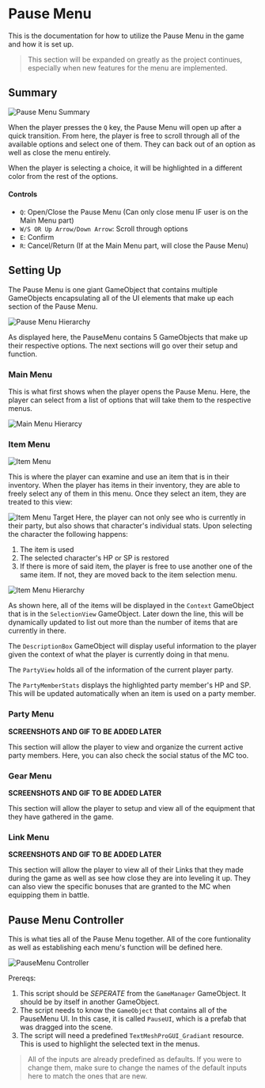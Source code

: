 # Pause Menu

This is the documentation for how to utilize the Pause Menu in the game and how it is set up.

> This section will be expanded on greatly as the project continues, especially when new features for the menu are implemented.

## Summary
![Pause Menu Summary](images/PauseMenu_Demo.gif)

When the player presses the `Q` key, the Pause Menu will open up after a quick transition. From here, the player is free to scroll through all of the available options and select one of them. They can back out of an option as well as close the menu entirely.

When the player is selecting a choice, it will be highlighted in a different color from the rest of the options.

#### Controls
- `Q`: Open/Close the Pause Menu (Can only close menu IF user is on the Main Menu part)
- `W/S OR Up Arrow/Down Arrow`: Scroll through options
- `E`: Confirm
- `R`: Cancel/Return (If at the Main Menu part, will close the Pause Menu)

## Setting Up
The Pause Menu is one giant GameObject that contains multiple GameObjects encapsulating all of the UI elements that make up each section of the Pause Menu.

![Pause Menu Hierarchy](images/PauseMenu_Hierarchy.png)

As displayed here, the PauseMenu contains 5 GameObjects that make up their respective options. The next sections will go over their setup and function.

### Main Menu
This is what first shows when the player opens the Pause Menu. Here, the player can select from a list of options that will take them to the respective menus.

![Main Menu Hierarcy](images/MeinMenu_Hierarchy.png)

### Item Menu
![Item Menu](images/ItemMenu_Main.png)

This is where the player can examine and use an item that is in their inventory. When the player has items in their inventory, they are able to freely select any of them in this menu. Once they select an item, they are treated to this view:

![Item Menu Target](images/ItemMenu_Sub.png)
Here, the player can not only see who is currently in their party, but also shows that character's individual stats. Upon selecting the character the following happens:
1. The item is used
2. The selected character's HP or SP is restored
3. If there is more of said item, the player is free to use another one of the same item. If not, they are moved back to the item selection menu.

![Item Menu Hierarchy](images/ItemMenu_Hierarchy.png)

As shown here, all of the items will be displayed in the `Context` GameObject that is in the `SelectionView` GameObject. Later down the line, this will be dynamically updated to list out more than the number of items that are currently in there.

The `DescriptionBox` GameObject will display useful information to the player given the context of what the player is currently doing in that menu.

The `PartyView` holds all of the information of the current player party.

The `PartyMemberStats` displays the highlighted party member's HP and SP. This will be updated automatically when an item is used on a party member.

### Party Menu
__SCREENSHOTS AND GIF TO BE ADDED LATER__

This section will allow the player to view and organize the current active party members. Here, you can also check the social status of the MC too.

### Gear Menu
__SCREENSHOTS AND GIF TO BE ADDED LATER__

This section will allow the player to setup and view all of the equipment that they have gathered in the game.

### Link Menu
__SCREENSHOTS AND GIF TO BE ADDED LATER__

This section will allow the player to view all of their Links that they made during the game as well as see how close they are into leveling it up. They can also view the specific bonuses that are granted to the MC when equipping them in battle.

## Pause Menu Controller
This is what ties all of the Pause Menu together. All of the core funtionality as well as establishing each menu's function will be defined here.

![PauseMenu Controller](images/PauseMenuController_Inspector.png)

Prereqs:
1. This script should be *SEPERATE* from the `GameManager` GameObject. It should be by itself in another GameObject.
2. The script needs to know  the `GameObject` that contains all of the PauseMenu UI. In this case, it is called `PauseUI`, which is a prefab that was dragged into the scene.
3. The script will need a predefined `TextMeshProGUI_Gradiant` resource. This is used to highlight the selected text in the menus.
> All of the inputs are already predefined as defaults. If you were to change them, make sure to change the names of the default inputs here to match the ones that are new.

